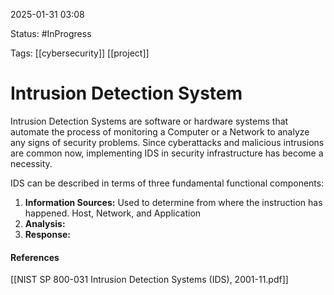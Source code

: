 
2025-01-31 03:08

Status: #InProgress 

Tags: [[cybersecurity]] [[project]]

# Intrusion Detection System

Intrusion Detection Systems are software or hardware systems that automate the process of monitoring a Computer or a Network to analyze any signs of security problems. Since cyberattacks and malicious intrusions are common now, implementing IDS in security infrastructure has become a necessity.

IDS can be described in terms of three fundamental functional components:
1. **Information Sources:** Used to determine from where the instruction has happened. Host, Network, and Application
2. **Analysis:** 
3. **Response:**

#### References
[[NIST SP 800-031 Intrusion Detection Systems (IDS), 2001-11.pdf]]